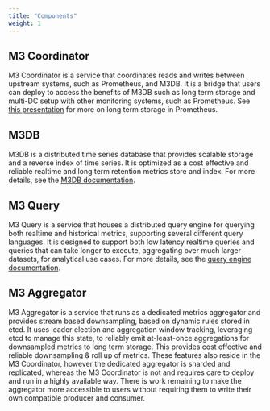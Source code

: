 ```yaml
---
title: "Components"
weight: 1
---
```


## M3 Coordinator

M3 Coordinator is a service that coordinates reads and writes between upstream systems, such as Prometheus, and M3DB. It is a bridge that users can deploy to access the benefits of M3DB such as long term storage and multi-DC setup with other monitoring systems, such as Prometheus. See [this presentation](https://schd.ws/hosted_files/cloudnativeeu2017/73/Integrating%20Long-Term%20Storage%20with%20Prometheus%20-%20CloudNativeCon%20Berlin%2C%20March%2030%2C%202017.pdf) for more on long term storage in Prometheus.

## M3DB

M3DB is a distributed time series database that provides scalable storage and a reverse index of time series. It is optimized as a cost effective and reliable realtime and long term retention metrics store and index.  For more details, see the [M3DB documentation](/docs/v1.0/m3db/).

## M3 Query

M3 Query is a service that houses a distributed query engine for querying both realtime and historical metrics, supporting several different query languages. It is designed to support both low latency realtime queries and queries that can take longer to execute, aggregating over much larger datasets, for analytical use cases.  For more details, see the [query engine documentation](/docs/v1.0/m3query/).

## M3 Aggregator

M3 Aggregator is a service that runs as a dedicated metrics aggregator and provides stream based downsampling, based on dynamic rules stored in etcd. It uses leader election and aggregation window tracking, leveraging etcd to manage this state, to reliably emit at-least-once aggregations for downsampled metrics to long term storage. This provides cost effective and reliable downsampling & roll up of metrics. These features also reside in the M3 Coordinator, however the dedicated aggregator is sharded and replicated, whereas the M3 Coordinator is not and requires care to deploy and run in a highly available way. There is work remaining to make the aggregator more accessible to users without requiring them to write their own compatible producer and consumer.
